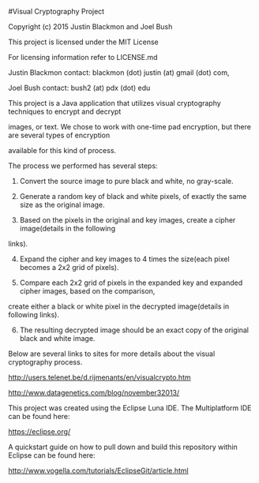 #Visual Cryptography Project

Copyright (c) 2015 Justin Blackmon and Joel Bush

This project is licensed under the MIT License

For licensing information refer to LICENSE.md

Justin Blackmon contact: blackmon (dot) justin (at) gmail (dot) com, 

Joel Bush contact: bush2 (at) pdx (dot) edu

This project is a Java application that utilizes visual cryptography techniques to encrypt and decrypt 

images, or text. We chose to work with one-time pad encryption, but there are several types of encryption 

available for this kind of process. 

The process we performed has several steps:

1. Convert the source image to pure black and white, no gray-scale.

2. Generate a random key of black and white pixels, of exactly the same size as the original image.

3. Based on the pixels in the original and key images, create a cipher image(details in the following 

links).

4. Expand the cipher and key images to 4 times the size(each pixel becomes a 2x2 grid of pixels).

5. Compare each 2x2 grid of pixels in the expanded key and expanded cipher images, based on the comparison, 

create either a black or white pixel in the decrypted image(details in following links).

6. The resulting decrypted image should be an exact copy of the original black and white image.

Below are several links to sites for more details about the visual cryptography process.

http://users.telenet.be/d.rijmenants/en/visualcrypto.htm

http://www.datagenetics.com/blog/november32013/


This project was created using the Eclipse Luna IDE.  The Multiplatform IDE can be found here:

https://eclipse.org/

A quickstart guide on how to pull down and build this repository within Eclipse can be found here:

http://www.vogella.com/tutorials/EclipseGit/article.html
